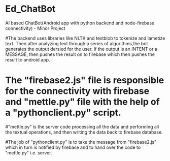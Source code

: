 # Ed_ChatBot
AI based ChatBot(Android app with python backend and node-firebase connectivity) - Minor Project

#The backend uses libraries like NLTK and textblob to tokenize and lametize text. Then after analyzing text through a series of algorithms,the bot generates the output dersied for the user. If the output is an INTENT or a MESSAGE, then pushes the result on to firebase which then pushes the result to android app.

# The "firebase2.js" file is responsible for the connectivity with firebase and "mettle.py" file with the help of a "pythonclient.py" script.

#"mettle.py" is the server code processing all the data and performing all the textual operations, and then writing the data back to firebase database.

#The job of "pythonclient.py" is to take the message from "firebase2.js" which in turn is notified by firebase and  to hand over the code to "mettle.py" i.e. server.
